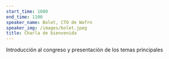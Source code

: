 ```yaml
---
start_time: 1080
end_time: 1100
speaker_name: Bolet, CTO de Wafrn
speaker_img: /images/bolet.jpeg
title: Charla de bienvenida
---
```


Introducción al congreso y presentación de los temas principales